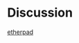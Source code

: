 # Discussion


[etherpad](https://pad.disroot.org/p/ethics_0024 ':include :type=iframe width=100% height=600px')